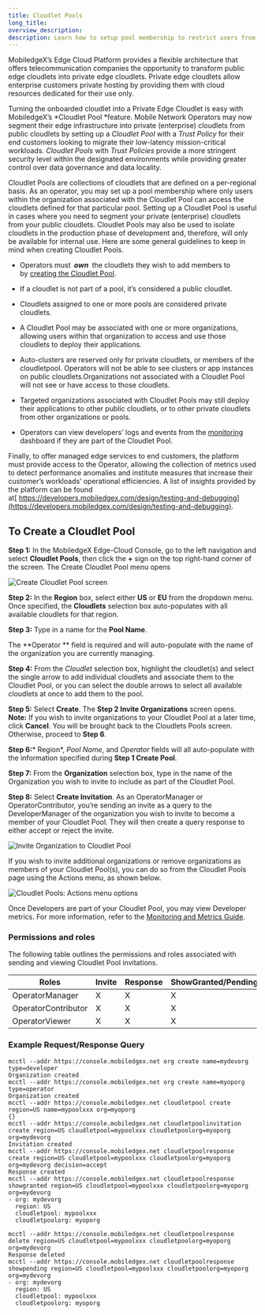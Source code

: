```yaml
---
title: Cloudlet Pools
long_title:
overview_description:
description: Learn how to setup pool membership to restrict users from accessing cloudlets that are defined for a particular Cloudlet pool
---
```


MobiledgeX’s Edge Cloud Platform provides a flexible architecture that offers telecommunication companies the opportunity to transform public edge cloudlets into private edge cloudlets. Private edge cloudlets allow enterprise customers private hosting by providing them with cloud resources dedicated for their use only.

Turning the onboarded cloudlet into a Private Edge Cloudlet is easy with MobiledgeX’s *Cloudlet Pool *feature. Mobile Network Operators may now segment their edge infrastructure into private (enterprise) cloudlets from public cloudlets by setting up a *Cloudlet Pool* with a *Trust Policy* for their end customers looking to migrate their low-latency mission-critical workloads. *Cloudlet Pools* with *Trust Policies* provide a more stringent security level within the designated environments while providing greater control over data governance and data locality.

Cloudlet Pools are collections of cloudlets that are defined on a per-regional basis. As an operator, you may set up a pool membership where only users within the organization associated with the Cloudlet Pool can access the cloudlets defined for that particular pool. Setting up a Cloudlet Pool is useful in cases where you need to segment your private (enterprise) cloudlets from your public cloudlets. Cloudlet Pools may also be used to isolate cloudlets in the production phase of development and, therefore, will only be available for internal use. Here are some general guidelines to keep in mind when creating Cloudlet Pools.

- Operators must <strong>
*own*
</strong> the cloudlets they wish to add members to by [creating the Cloudlet Pool](https://operators.mobiledgex.com/product-overview/operator-guides/cloudlet-deployment-guides/cloudlet-pools#to-create-a-cloudlet-pool).
- If a cloudlet is not part of a pool, it’s considered a public cloudlet.
- Cloudlets assigned to one or more pools are considered private cloudlets.
- A Cloudlet Pool may be associated with one or more organizations, allowing users within that organization to access and use those cloudlets to deploy their applications.
- Auto-clusters are reserved only for private cloudlets, or members of the cloudletpool. Operators will not be able to see clusters or app instances on public cloudlets.Organizations not associated with a Cloudlet Pool will not see or have access to those cloudlets.
- Targeted organizations associated with Cloudlet Pools may still deploy their applications to other public cloudlets, or to other private cloudlets from other organizations or pools.

- Operators can view developers’ logs and events from the [monitoring](https://operators.mobiledgex.com/product-overview/operator-guides/debugging/operator-monitoring-and-metrics/) dashboard if they are part of the Cloudlet Pool.

Finally, to offer managed edge services to end customers, the platform must provide access to the Operator, allowing the collection of metrics used to detect performance anomalies and institute measures that increase their customer’s workloads’ operational efficiencies. A list of insights provided by the platform can be found at[ https://developers.mobiledgex.com/design/testing-and-debugging](https://developers.mobiledgex.com/design/testing-and-debugging).

## To Create a Cloudlet Pool

**Step 1:** In the MobiledgeX Edge-Cloud Console, go to the left navigation and select **Cloudlet Pools**, then click the **+** sign on the top right-hand corner of the screen. The Create Cloudlet Pool menu opens

![Create Cloudlet Pool screen](/assets/operator-ui-guide/create-cloudlet-pool.png "Create Cloudlet Pool screen")

**Step 2:** In the **Region** box, select either **US** or **EU** from the dropdown menu. Once specified, the **Cloudlets** selection box auto-populates with all available cloudlets for that region.

**Step 3:** Type in a name for the **Pool Name**.

The **Operator ** field is required and will auto-populate with the name of the organization you are currently managing.

**Step 4:** From the *Cloudlet* selection box, highlight the cloudlet(s) and select the single arrow to add individual cloudlets and associate them to the Cloudlet Pool, or you can select the double arrows to select all available cloudlets at once to add them to the pool.

**Step 5:** Select **Create**. The **Step 2 Invite Organizations** screen opens. <br>
**Note:** If you wish to invite organizations to your Cloudlet Pool at a later time, click **Cancel**. You will be brought back to the Cloudlets Pools screen. Otherwise, proceed to **Step 6**.

**Step 6:*** Region*, *Pool Name*, and *Operator* fields will all auto-populate with the information specified during **Step 1 Create Pool**.

**Step 7:** From the **Organization** selection box, type in the name of the Organization you wish to invite to include as part of the Cloudlet Pool.

**Step 8:** Select **Create Invitation**. As an OperatorManager or OperatorContributor, you’re sending an invite as a query to the DeveloperManager of the organization you wish to invite to become a member of your Cloudlet Pool. They will then create a query response to either accept or reject the invite.

![Invite Organization to Cloudlet Pool](/assets/cloudlet-pool-invite-org.png "Invite Organization to Cloudlet Pool")

If you wish to invite additional organizations or remove organizations as members of your Cloudlet Pool(s), you can do so from the Cloudlet Pools page using the Actions menu, as shown below.

![Cloudlet Pools: Actions menu options](/assets/cloudlet-pool-actions-menu.png "Cloudlet Pools: Actions menu options")

Once Developers are part of your Cloudlet Pool, you may view Developer metrics. For more information, refer to the [Monitoring and Metrics Guide](https://operators.mobiledgex.com/product-overview/operator-guides/debugging/operator-monitoring-and-metrics/).

### Permissions and roles

The following table outlines the permissions and roles associated with sending and viewing Cloudlet Pool invitations.

| **Roles**           | **Invite** | **Response** | **ShowGranted/Pending** | **ShowInvite** | **ShowResponse** |
|---------------------|------------|--------------|-------------------------|----------------|------------------|
| OperatorManager     | X          | X            | X                       | X              |
| OperatorContributor | X          | X            | X                       | X              |
| OperatorViewer      | X          | X            | X                       |

### Example Request/Response Query

```
mcctl --addr https://console.mobiledgex.net org create name=mydevorg  type=developer
Organization created
mcctl --addr https://console.mobiledgex.net org create name=myoporg  type=operator
Organization created
mcctl --addr https://console.mobiledgex.net cloudletpool create region=US name=mypoolxxx org=myoporg
{}
mcctl --addr https://console.mobiledgex.net cloudletpoolinvitation create region=US cloudletpool=mypoolxxx cloudletpoolorg=myoporg org=mydevorg
Invitation created
mcctl --addr https://console.mobiledgex.net cloudletpoolresponse create region=US cloudletpool=mypoolxxx cloudletpoolorg=myoporg org=mydevorg decision=accept
Response created
mcctl --addr https://console.mobiledgex.net cloudletpoolresponse showgranted region=US cloudletpool=mypoolxxx cloudletpoolorg=myoporg org=mydevorg
- org: mydevorg
  region: US
  cloudletpool: mypoolxxx
  cloudletpoolorg: myoporg

mcctl --addr https://console.mobiledgex.net cloudletpoolresponse delete region=US cloudletpool=mypoolxxx cloudletpoolorg=myoporg org=mydevorg
Response deleted
mcctl --addr https://console.mobiledgex.net cloudletpoolresponse showpending region=US cloudletpool=mypoolxxx cloudletpoolorg=myoporg org=mydevorg
- org: mydevorg
  region: US
  cloudletpool: mypoolxxx
  cloudletpoolorg: myoporg

```


